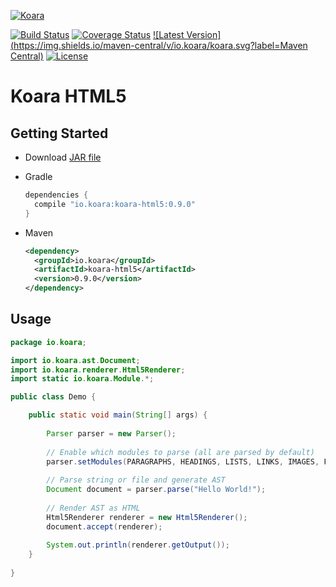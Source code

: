 <!-- HEADER -->
[![Koara](http://www.koara.io/logo.png)](http://www.koara.io)

[![Build Status](https://img.shields.io/travis/koara/koara-java.svg)](https://travis-ci.org/koara/koara-java)
[![Coverage Status](https://img.shields.io/coveralls/koara/koara-java.svg)](https://coveralls.io/github/koara/koara-java?branch=master)
[![Latest Version](https://img.shields.io/maven-central/v/io.koara/koara.svg?label=Maven Central)](http://search.maven.org/#search%7Cga%7C1%7Ckoara)
[![License](https://img.shields.io/badge/License-Apache%202.0-blue.svg)](https://github.com/koara/koara-java/blob/master/LICENSE)
<!-- HEADER:END -->

# Koara HTML5

## Getting Started
- Download [JAR file](http://repo1.maven.org/maven2/io/koara/koara-html5/0.9.0/koara-html5-0.9.0.jar)
- Gradle

  ```groovy
  dependencies {
	compile "io.koara:koara-html5:0.9.0"
  }
  ```
  
- Maven

  ```xml
  <dependency>
    <groupId>io.koara</groupId>
    <artifactId>koara-html5</artifactId>
    <version>0.9.0</version>
  </dependency>
  ```
  
## Usage
```java
package io.koara;

import io.koara.ast.Document;
import io.koara.renderer.Html5Renderer;
import static io.koara.Module.*;

public class Demo {

	public static void main(String[] args) {
		
		Parser parser = new Parser();
		
		// Enable which modules to parse (all are parsed by default)
		parser.setModules(PARAGRAPHS, HEADINGS, LISTS, LINKS, IMAGES, FORMATTING, BLOCKQUOTES, CODE);
		
		// Parse string or file and generate AST
		Document document = parser.parse("Hello World!"); 
		
		// Render AST as HTML
		Html5Renderer renderer = new Html5Renderer();
		document.accept(renderer);
		
		System.out.println(renderer.getOutput());
	}
	
}
```